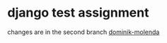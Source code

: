 # django test assignment 
changes are in the second branch [dominik-molenda](https://github.com/dominikmol/django_test_assignment/tree/dominik-molenda)
